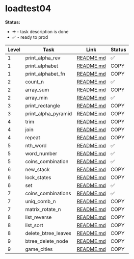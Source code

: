 # loadtest04

**Status:**

- ➕ - task description is done
- ✅ - ready to prod

| Level | Task                | Link                                                      | Status |
| ----- | ------------------- | --------------------------------------------------------- | ------ |
| 1     | print_alpha_rev     | [README.md](./print_alpha_rev/README.md)                  | ✅     |
| 1     | print_alphabet      | [README.md](../story02/print_alphabet/README.md)          | COPY   |
| 1     | print_alphabet_fn   | [README.md](../story02/print_alphabet_fn/README.md)       | COPY   |
| 2     | count_n             | [README.md](./count_n/README.md)                          | ✅     |
| 2     | array_sum           | [README.md](./../story03/array_sum/README.md)             | COPY   |
| 2     | array_min           | [README.md](./array_min/README.md)                        | ✅     |
| 3     | print_rectangle     | [README.md](./../story02/print_rectangle/README.md)       | COPY   |
| 3     | print_alpha_pyramid | [README.md](./../story02/print_alpha_pyramid/README.md)   | COPY   |
| 4     | trim                | [README.md](./../story05/trim/README.md)                  | COPY   |
| 4     | join                | [README.md](./../story05/join/README.md)                  | COPY   |
| 4     | repeat              | [README.md](./../story05/repeat/README.md)                | COPY   |
| 5     | nth_word            | [README.md](./nth_word/README.md)                         | ✅     |
| 5     | word_number         | [README.md](./word_number/README.md)                      | ✅     |
| 5     | coins_combination   | [README.md](./coins_combination/README.md)                | ✅     |
| 6     | new_stack           | [README.md](../story12/new_stack/README.md)               | COPY   |
| 6     | lock_states         | [README.md](../story10/lock_states/README.md)             | COPY   |
| 6     | set                 | [README.md](./set/README.md)                              | ✅     |
| 7     | coins_combinations  | [README.md](./coins_combinations/README.md)               | ✅     |
| 7     | uniq_comb_n         | [README.md](./../story06/uniq_comb_n/README.md)           | COPY   |
| 7     | matrix_rotate_n     | [README.md](./../story04/slice_matrix_rotate_n/README.md) | COPY   |
| 8     | list_reverse        | [README.md](./../story11/list_reverse/README.md)          | COPY   |
| 8     | list_sort           | [README.md](./../story11/list_sort/README.md)             | COPY   |
| 8     | delete_btree_leaves | [README.md](./../story12/delete_btree_leaves/README.md)   | COPY   |
| 9     | btree_delete_node   | [README.md](./../story12/btree_delete_node/README.md)     | COPY   |
| 9     | game_cities         | [README.md](./../story07/game_cities/README.md)           | COPY   |

